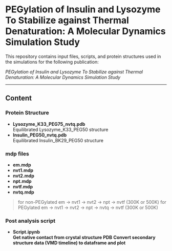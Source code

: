# PEGylation of Insulin and Lysozyme To Stabilize against Thermal Denaturation: A Molecular Dynamics Simulation Study
This repository contains input files, scripts, and protein structures used in the simulations for the following publication:

*PEGylation of Insulin and Lysozyme To Stabilize against Thermal Denaturation: A Molecular Dynamics Simulation Study*


---

## Content

### Protein Structure
- **Lysozyme_K33_PEG75_nvtq.pdb**  
  Equilibrated Lysozyme_K33_PEG50 structure 
- **Insulin_PEG50_nvtq.pdb**  
  Equilibrated Insulin_BK29_PEG50 structure  

### mdp files
- **em.mdp**
- **nvt1.mdp**
- **nvt2.mdp**
- **npt.mdp**
- **nvtf.mdp**  
- **nvtq.mdp**
> for non-PEGylated em -> nvt1 -> nvt2 -> npt -> nvtf (300K or 500K) 
> for PEGylated em -> nvt1 -> nvt2 -> npt -> nvtq -> nvtf (300K or 500K)

### Post analysis script
- **Script.ipynb**  
  **Get native contact from crystal structure PDB**
  **Convert secondary structure data (VMD timeline) to dataframe and plot**

